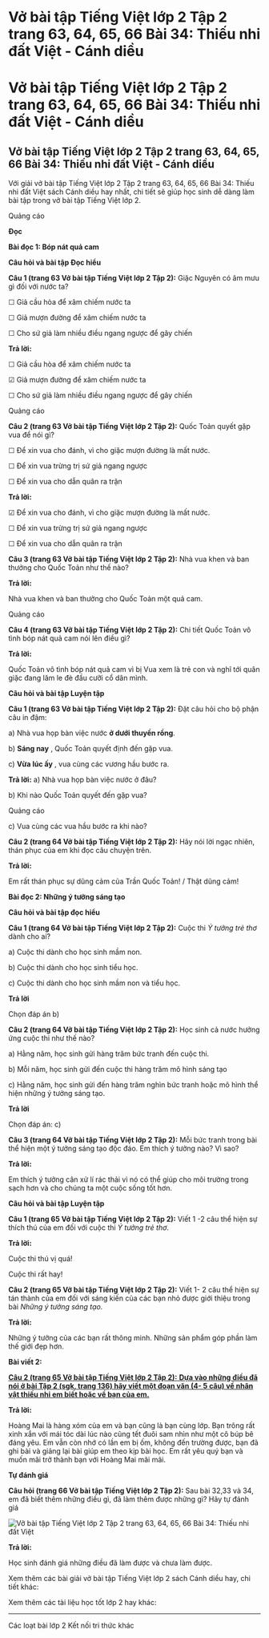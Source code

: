 # Vở bài tập Tiếng Việt lớp 2 Tập 2 trang 63, 64, 65, 66 Bài 34: Thiếu nhi đất Việt - Cánh diều

# Vở bài tập Tiếng Việt lớp 2 Tập 2 trang 63, 64, 65, 66 Bài 34: Thiếu nhi đất Việt - Cánh diều

## Vở bài tập Tiếng Việt lớp 2 Tập 2 trang 63, 64, 65, 66 Bài 34: Thiếu nhi đất Việt - Cánh diều

Với giải vở bài tập Tiếng Việt lớp 2 Tập 2 trang 63, 64, 65, 66 Bài 34: Thiếu nhi đất Việt sách Cánh diều hay nhất, chi tiết sẽ giúp học sinh dễ dàng làm bài tập trong vở bài tập Tiếng Việt lớp 2.

Quảng cáo

**Đọc**

**Bài đọc 1: Bóp nát quả cam**

**Câu hỏi và bài tập Đọc hiểu**

**Câu 1 (trang 63 Vở bài tập Tiếng Việt lớp 2 Tập 2):** Giặc Nguyên có âm mưu gì đối với nước ta?

☐ Giả cầu hòa để xâm chiếm nước ta

☐ Giả mượn đường để xâm chiếm nước ta

☐ Cho sứ giả làm nhiều điều ngang ngược để gây chiến

**Trả lời:**

☐ Giả cầu hòa để xâm chiếm nước ta

☑ Giả mượn đường để xâm chiếm nước ta

☐ Cho sứ giả làm nhiều điều ngang ngược để gây chiến

Quảng cáo

**Câu 2 (trang 63 Vở bài tập Tiếng Việt lớp 2 Tập 2):** Quốc Toản quyết gặp vua để nói gì?

☐ Để xin vua cho đánh, vì cho giặc mượn đường là mất nước.

☐ Để xin vua trừng trị sứ giả ngang ngược

☐ Để xin vua cho dẫn quân ra trận

**Trả lời:**

☑ Để xin vua cho đánh, vì cho giặc mượn đường là mất nước.

☐ Để xin vua trừng trị sứ giả ngang ngược

☐ Để xin vua cho dẫn quân ra trận

**Câu 3 (trang 63 Vở bài tập Tiếng Việt lớp 2 Tập 2):** Nhà vua khen và ban thưởng cho Quốc Toản như thế nào?

**Trả lời:**

Nhà vua khen và ban thưởng cho Quốc Toản một quả cam.

Quảng cáo

**Câu 4 (trang 63 Vở bài tập Tiếng Việt lớp 2 Tập 2):** Chi tiết Quốc Toản vô tình bóp nát quả cam nói lên điều gì?

**Trả lời:**

Quốc Toản vô tình bóp nát quả cam vì bị Vua xem là trẻ con và nghĩ tới quân giặc đang lăm le đè đầu cưỡi cổ dân mình.

**Câu hỏi và bài tập Luyện tập**

**Câu 1 (trang 63 Vở bài tập Tiếng Việt lớp 2 Tập 2):** Đặt câu hỏi cho bộ phận câu in đậm:

a) Nhà vua họp bàn việc nước **ở dưới thuyền rồng**.

b) **Sáng nay** , Quốc Toản quyết định đến gặp vua.

c) **Vừa lúc ấy** , vua cùng các vương hầu bước ra.

**Trả lời:** a) Nhà vua họp bàn việc nước ở đâu?

b) Khi nào Quốc Toản quyết đến gặp vua?

Quảng cáo

c) Vua cùng các vua hầu bước ra khi nào?

**Câu 2 (trang 64 Vở bài tập Tiếng Việt lớp 2 Tập 2):** Hãy nói lời ngạc nhiên, thán phục của em khi đọc câu chuyện trên.

**Trả lời:**

Em rất thán phục sự dũng cảm của Trần Quốc Toản! / Thật dũng cảm!

**Bài đọc 2: Những ý tưởng sáng tạo**

**Câu hỏi và bài tập đọc hiểu**

**Câu 1 (trang 64 Vở bài tập Tiếng Việt lớp 2 Tập 2):** Cuộc thi _Ý tưởng trẻ thơ_ dành cho ai?

a) Cuộc thi dành cho học sinh mầm non.

b) Cuộc thi dành cho học sinh tiểu học.

c) Cuộc thi dành cho học sinh mầm non và tiểu học.

**Trả lời**

Chọn đáp án b)

**Câu 2 (trang 64 Vở bài tập Tiếng Việt lớp 2 Tập 2):** Học sinh cả nước hưởng ứng cuộc thi như thế nào?

a) Hằng năm, học sinh gửi hàng trăm bức tranh đến cuộc thi.

b) Mỗi năm, học sinh gửi đến cuộc thi hàng trăm mô hình sáng tạo

c) Hằng năm, học sinh gửi đến hàng trăm nghìn bức tranh hoặc mô hình thể hiện những ý tưởng sáng tạo.

**Trả lời**

Chọn đáp án: c)

**Câu 3 (trang 64 Vở bài tập Tiếng Việt lớp 2 Tập 2):** Mỗi bức tranh trong bài thể hiện một ý tưởng sáng tạo độc đáo. Em thích ý tưởng nào? Vì sao?

**Trả lời:**

Em thích ý tưởng cân xử lí rác thải vì nó có thể giúp cho môi trường trong sạch hơn và cho chúng ta một cuộc sống tốt hơn.

**Câu hỏi và bài tập Luyện tập**

**Câu 1 (trang 65 Vở bài tập Tiếng Việt lớp 2 Tập 2):** Viết 1 -2 câu thể hiện sự thích thú của em đối với cuộc thi _Ý tưởng trẻ thơ_.

**Trả lời:**

Cuộc thi thú vị quá!

Cuộc thi rất hay!

**Câu 2 (trang 65 Vở bài tập Tiếng Việt lớp 2 Tập 2):** Viết 1- 2 câu thể hiện sự tán thành của em đối với sáng kiến của các bạn nhỏ được giới thiệu trong bài _Những ý tưởng sáng tạo._

**Trả lời:**

Những ý tưởng của các bạn rất thông minh. Những sản phẩm góp phần làm thế giới đẹp hơn.

**Bài viết 2:**

[**Câu 2 (trang 65 Vở bài tập Tiếng Việt lớp 2 Tập 2):** **Dựa vào những điều đã nói ở bài Tập 2 (sgk, trang 136) hãy viết một đoạn văn (4- 5 câu) về nhân vật thiếu nhi em biết hoặc về bạn của em.**](https://vietjack.com/vbt-tieng-viet-2-cd/viet-mot-doan-van-4-5-cau-ve-nhan-vat-thieu-nhi-em-biet-hoac-ve-ban-cua-em-vm.jsp)

**Trả lời:**

Hoàng Mai là hàng xóm của em và bạn cũng là bạn cùng lớp. Bạn trông rất xinh xắn với mái tóc dài lúc nào cũng tết đuôi sam nhìn như một cô búp bê đáng yêu. Em vẫn còn nhớ có lần em bị ốm, không đến trường được, bạn đã ghi bài và giảng lại bài giúp em theo kịp bài học. Em rất yêu quý bạn và muốn mãi trở thành bạn với Hoàng Mai mãi mãi.

**Tự đánh giá**

**Câu hỏi (trang 66 Vở bài tập Tiếng Việt lớp 2 Tập 2):** Sau bài 32,33 và 34, em đã biết thêm những điều gì, đã làm thêm được những gì? Hãy tự đánh giá

![Vở bài tập Tiếng Việt lớp 2 Tập 2 trang 63, 64, 65, 66 Bài 34: Thiếu nhi đất Việt](https://vietjack.com/vbt-tieng-viet-2-cd/images/bai-34-thieu-nhi-dat-viet.png)

**Trả lời:**

Học sinh đánh giá những điều đã làm được và chưa làm được.

Xem thêm các bài giải vở bài tập Tiếng Việt lớp 2 sách Cánh diều hay, chi tiết khác:

Xem thêm các tài liệu học tốt lớp 2 hay khác:

* * *

Các loạt bài lớp 2 Kết nối tri thức khác
